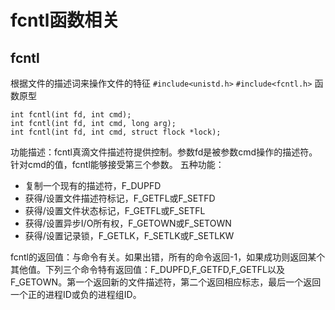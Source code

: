 # fcntl函数相关
## fcntl
根据文件的描述词来操作文件的特征
`#include<unistd.h>`
`#include<fcntl.h>`
函数原型
```
int fcntl(int fd, int cmd);
int fcntl(int fd, int cmd, long arg);
int fcntl(int fd, int cmd, struct flock *lock);
```
功能描述：fcntl真滴文件描述符提供控制。参数fd是被参数cmd操作的描述符。针对cmd的值，fcntl能够接受第三个参数。
五种功能：
-  复制一个现有的描述符，F_DUPFD
-  获得/设置文件描述符标记，F_GETFL或F_SETFD
-  获得/设置文件状态标记，F_GETFL或F_SETFL
-  获得/设置异步I/O所有权，F_GETOWN或F_SETOWN
-  获得/设置记录锁，F_GETLK，F_SETLK或F_SETLKW

fcntl的返回值：与命令有关。如果出错，所有的命令返回-1，如果成功则返回某个其他值。下列三个命令特有返回值：F_DUPFD,F_GETFD,F_GETFL以及F_GETOWN。第一个返回新的文件描述符，第二个返回相应标志，最后一个返回一个正的进程ID或负的进程组ID。